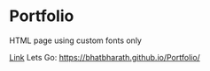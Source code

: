 # Portfolio
HTML page using custom fonts only

<a href="https://bhatbharath.github.io/Portfolio/">Link</a>
Lets Go: https://bhatbharath.github.io/Portfolio/
